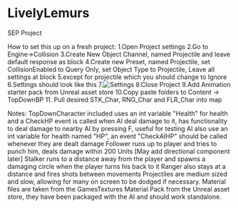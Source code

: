 # LivelyLemurs
SEP Project

How to set this up on a fresh project:
1.Open Project settings
2.Go to Engine->Collision
3.Create New Object Channel, named Projectile and leave default response as block
4.Create new Preset, named Projectile, set CollisionEnabled to Query Only, set Object Type to Projectile, Leave all settings at block 5.except for projectile which you should change to Ignore
6.Settings should look like this
7.![Settings](https://i.imgur.com/3K3p4un.jpg)
8.Close Project
9.Add Animation starter pack from Unreal asset store
10.Copy paste folders to Content -> TopDownBP
11. Pull desired STK_Char, RNG_Char and FLR_Char into map

Notes:
TopDownCharacter included uses an int variable "Health" for health and a CheckHP event is called when AI deal damage to it, has functionality to deal damage to nearby AI by pressing F, useful for testing
AI also use an int variable for health named "HP", an event "CheckAIHP" should be called whenever they are dealt damage
Follower runs up to player and tries to punch him, deals damage within 200 Units [May add directional component later]
Stalker runs to a distance away from the player and spawns a damaging circle when the player turns his back to it
Ranger also stays at a distance and fires shots between movements
Projectiles are medium sized and slow, allowing for many on screen to be dodged if necessary.
Material files are taken from the GamesTextures Material Pack from the Unreal asset store, they have been packaged with the AI and should work standalone.
